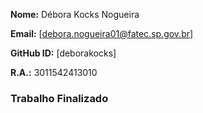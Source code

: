 

**Nome:** Débora Kocks Nogueira  

**Email:** [debora.nogueira01@fatec.sp.gov.br]

**GitHub ID:** [deborakocks]

**R.A.:** 3011542413010

### Trabalho Finalizado
